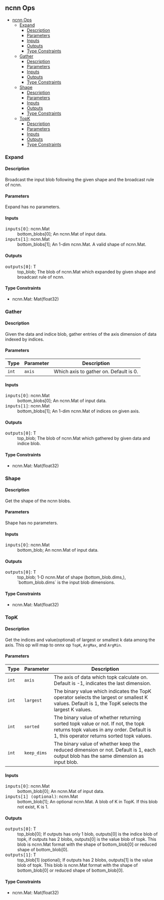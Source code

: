 ## ncnn Ops

<!-- TOC -->

- [ncnn Ops](#ncnn-ops)
  - [Expand](#expand)
    - [Description](#description)
    - [Parameters](#parameters)
    - [Inputs](#inputs)
    - [Outputs](#outputs)
    - [Type Constraints](#type-constraints)
  - [Gather](#gather)
    - [Description](#description)
    - [Parameters](#parameters)
    - [Inputs](#inputs)
    - [Outputs](#outputs)
    - [Type Constraints](#type-constraints)
  - [Shape](#shape)
    - [Description](#description)
    - [Parameters](#parameters)
    - [Inputs](#inputs)
    - [Outputs](#outputs)
    - [Type Constraints](#type-constraints)
  - [TopK](#topk)
    - [Description](#description)
    - [Parameters](#parameters)
    - [Inputs](#inputs)
    - [Outputs](#outputs)
    - [Type Constraints](#type-constraints)

<!-- TOC -->

### Expand

#### Description

Broadcast the input blob following the given shape and the broadcast rule of ncnn.

#### Parameters

Expand has no parameters.

#### Inputs

<dl>
<dt><tt>inputs[0]</tt>: ncnn.Mat</dt>
<dd>bottom_blobs[0]; An ncnn.Mat of input data.</dd>
<dt><tt>inputs[1]</tt>: ncnn.Mat</dt>
<dd>bottom_blobs[1]; An 1-dim ncnn.Mat. A valid shape of ncnn.Mat.</dd>
</dl>

#### Outputs
<dl>
<dt><tt>outputs[0]</tt>: T</dt>
<dd>top_blob; The blob of ncnn.Mat which expanded by given shape and broadcast rule of ncnn.</dd>
</dl>

#### Type Constraints

- ncnn.Mat: Mat(float32)

### Gather

#### Description

Given the data and indice blob, gather entries of the axis dimension of data indexed by indices.

#### Parameters

| Type    | Parameter             | Description                                                                                                                             |
| ------- | --------------------- | --------------------------------------------------------------------------------------------------------------------------------------- |
| `int`   | `axis` | Which axis to gather on. Default is 0.

#### Inputs

<dl>
<dt><tt>inputs[0]</tt>: ncnn.Mat</dt>
<dd>bottom_blobs[0]; An ncnn.Mat of input data.</dd>
<dt><tt>inputs[1]</tt>: ncnn.Mat</dt>
<dd>bottom_blobs[1]; An 1-dim ncnn.Mat of indices on given axis.</dd>
</dl>

#### Outputs
<dl>
<dt><tt>outputs[0]</tt>: T</dt>
<dd>top_blob; The blob of ncnn.Mat which gathered by given data and indice blob.</dd>
</dl>

#### Type Constraints

- ncnn.Mat: Mat(float32)

### Shape

#### Description

Get the shape of the ncnn blobs.

#### Parameters

Shape has no parameters.

#### Inputs

<dl>
<dt><tt>inputs[0]</tt>: ncnn.Mat</dt>
<dd>bottom_blob; An ncnn.Mat of input data.</dd>
</dl>

#### Outputs
<dl>
<dt><tt>outputs[0]</tt>: T</dt>
<dd>top_blob; 1-D ncnn.Mat of shape (bottom_blob.dims,), `bottom_blob.dims` is the input blob dimensions.</dd>
</dl>

#### Type Constraints

- ncnn.Mat: Mat(float32)

### TopK

#### Description

Get the indices and value(optional) of largest or smallest k data among the axis. This op will map to onnx op `TopK`, `ArgMax`, and `ArgMin`.

#### Parameters

| Type  | Parameter   | Description                                                                                                                                                                |
|-------|-------------|----------------------------------------------------------------------------------------------------------------------------------------------------------------------------|
| `int` | `axis`      | The axis of data which topk calculate on. Default is -1, indicates the last dimension.                                                                                     |
| `int` | `largest`   | The binary value which indicates the TopK operator selects the largest or smallest K values. Default is 1, the TopK selects the largest K values.                          |
| `int` | `sorted`    | The binary value of whether returning sorted topk value or not. If not, the topk returns topk values in any order. Default is 1, this operator returns sorted topk values. |
| `int` | `keep_dims` | The binary value of whether keep the reduced dimension or not. Default is 1, each output blob has the same dimension as input blob.                                        |

#### Inputs

<dl>
<dt><tt>inputs[0]</tt>: ncnn.Mat</dt>
<dd>bottom_blob[0]; An ncnn.Mat of input data.</dd>
<dt><tt>inputs[1] (optional)</tt>: ncnn.Mat</dt>
<dd>bottom_blob[1]; An optional ncnn.Mat. A blob of K in TopK. If this blob not exist, K is 1.</dd>
</dl>

#### Outputs
<dl>
<dt><tt>outputs[0]</tt>: T</dt>
<dd>top_blob[0]; If outputs has only 1 blob, outputs[0] is the indice blob of topk, if outputs has 2 blobs, outputs[0] is the value blob of topk. This blob is ncnn.Mat format with the shape of bottom_blob[0] or reduced shape of bottom_blob[0].</dd>
<dt><tt>outputs[1]</tt>: T</dt>
<dd>top_blob[1] (optional); If outputs has 2 blobs, outputs[1] is the value blob of topk. This blob is ncnn.Mat format with the shape of bottom_blob[0] or reduced shape of bottom_blob[0].</dd>
</dl>

#### Type Constraints

- ncnn.Mat: Mat(float32)
